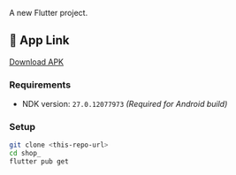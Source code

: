 

A new Flutter project.

## 🔗 App Link  
[Download APK](https://drive.google.com/file/d/1-kDC5Y1es-rTXA5aKvkMkJZESVv3eee3/view?usp=drive_link)


### Requirements

- NDK version: `27.0.12077973` *(Required for Android build)*

### Setup

```bash
git clone <this-repo-url>
cd shop_
flutter pub get

